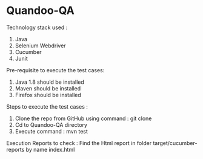 # Quandoo-QA

Technology stack used : 
1. Java
2. Selenium Webdriver
3. Cucumber 
4. Junit

Pre-requisite to execute the test cases: 
1. Java 1.8 should be installed
2. Maven should be installed
3. Firefox should be installed

Steps to execute the test cases : 
1. Clone the repo from GitHub using command : git clone <gitrepo>
2. Cd to Quandoo-QA directory
3. Execute command : mvn test

Execution Reports to check : 
Find the Html report in folder target/cucumber-reports by name index.html
